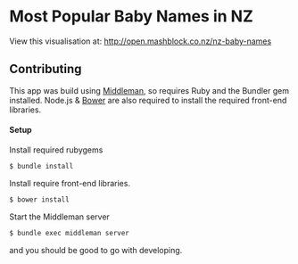 # Most Popular Baby Names in NZ

View this visualisation at: http://open.mashblock.co.nz/nz-baby-names

<script data-gittip-username="campreb"
src="https://www.gittip.com/assets/widgets/0002.js">
</script>

## Contributing

This app was build using [Middleman](http://middlemanapp.com/), so requires Ruby and the Bundler gem installed. 
Node.js & [Bower](http://bower.io/) are also required to install the required front-end libraries.

#### Setup
Install required rubygems
```sh
$ bundle install
```

Install require front-end libraries.
```sh
$ bower install
```

Start the Middleman server
```sh
$ bundle exec middleman server
```
and you should be good to go with developing.
